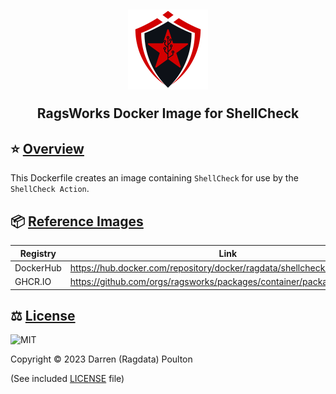 <h2 align="center">

<img height="128" src="https://raw.githubusercontent.com/Ragdata/media/master/project/ragsworks/logo/ragsworks-256.png" alt="Ragdata" />

<a name="top">RagsWorks Docker Image for ShellCheck</a>

</h2>

## ⭐ [Overview](#top)

This Dockerfile creates an image containing `ShellCheck` for use by the `ShellCheck Action`.

## 📦 [Reference Images](#top)

| Registry  | Link                                                                |
|-----------|---------------------------------------------------------------------|
| DockerHub | https://hub.docker.com/repository/docker/ragdata/shellcheck/general |
| GHCR.IO   | https://github.com/orgs/ragsworks/packages/container/package/shellcheck |

## ⚖️ [License](#top)

![MIT](https://img.shields.io/badge/License-MIT-gold?style=for-the-badge)

Copyright © 2023 Darren (Ragdata) Poulton

(See included [LICENSE](LICENSE) file)
